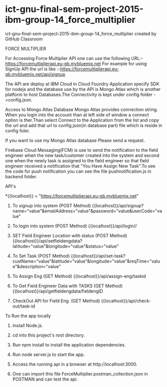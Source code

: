 # ict-gnu-final-sem-project-2015-ibm-group-14_force_multiplier
ict-gnu-final-sem-project-2015-ibm-group-14_force_multiplier created by GitHub Classroom

FORCE MULTIPLIER

For Accessing Force Multiplier API one can use the following URL:-https://forcemultiplierapi.eu-gb.mybluemix.net
For example for using SignUp API the url is like :-https://forcemultiplierapi.eu-gb.mybluemix.net/api/signup

The API are deploy at IBM Cloud in Cloud Foundry Application specify SDK for nodejs and the database use by the API is Mongo Atlas which is another platform to host Databases.The Connectivity is kept under config folder ->config.json.

Access to Mongo Atlas Database
Mongo Atlas provides connection string. When you login into the account than at left side of window a connect option is ther.Than select Connect to the Application from the list and copy the url and add that url to config.json(in database part) file which is reside in config foler.

If you want to use my Mongo Atlas database Please send a request.

Firebase Cloud Messaging(FCM) is use to send the notification to the field engineer when the new task/customer created into the system and second one when the newly task is assigned to the field engineer so that field engineer received a notification that "You Have Assign New Task".To see the code for push notification you can see the file pushnotification.js in backend folder.

API's

*{{localhost}} = "https://forcemultiplierapi.eu-gb.mybluemix.net"

1. To signup into system (POST Method)
      {{localhost}}/api/signup?name="value"&emailAddress="value"&password="value&userCode="value"
      
2. To login into system  (POST Method)
      {{localhost}}/api/login/<emailAddress>/<password>

3. SET Field Engineer Location with status  (POST Method)
      {{localhost}}/api/setfieldengdata?latitude="value"&longitude="value"&status="value"

4. To Set Task  (POST Method)
      {{localhost}}/api/set-task?custName="value"&latitude="value"&longitude="value"&reqTime="value"&description="value"

5. To Assign Eng  (GET Method)
      {{localhost}}/api/assign-eng/taskid

6. To Get Field Engineer Data with TASKS  (GET Method)
      {{localhost}}/api/getfieldengdata/fieldengID

7. CheckOut API for Field Eng.  (GET Method)
      {{localhost}}/api/check-out/task-id

To Run the app locally

1. Install Node.js.

2. cd into this project's root directory.

3. Run npm install to install the application dependencies.

4. Run node server.js to start the app.

5. Access the running api in a browser at http://localhost:3000.

6. One can import this file ForceMultiplier.postman_collection.json in POSTMAN and can test the api.
